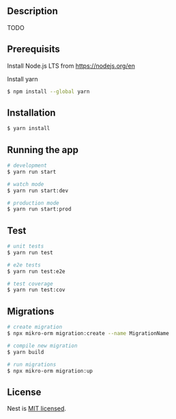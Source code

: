 ## Description

TODO

## Prerequisits
Install Node.js LTS from https://nodejs.org/en

Install yarn
```bash
$ npm install --global yarn
```

## Installation

```bash
$ yarn install
```

## Running the app

```bash
# development
$ yarn run start

# watch mode
$ yarn run start:dev

# production mode
$ yarn run start:prod
```

## Test

```bash
# unit tests
$ yarn run test

# e2e tests
$ yarn run test:e2e

# test coverage
$ yarn run test:cov
```

## Migrations
```bash
# create migration
$ npx mikro-orm migration:create --name MigrationName

# compile new migration
$ yarn build

# run migrations
$ npx mikro-orm migration:up
```

## License

Nest is [MIT licensed](LICENSE).
